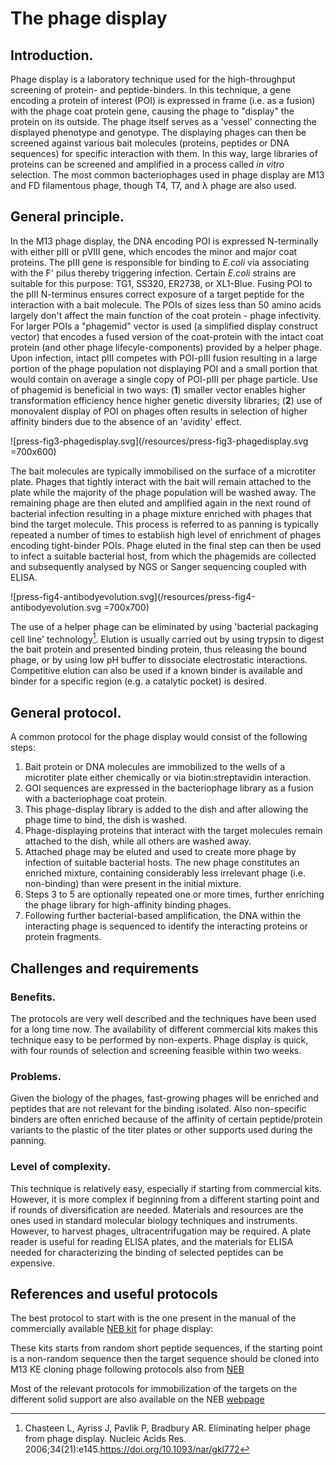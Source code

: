 # The phage display
## Introduction.
Phage display is a laboratory technique used for the high-throughput screening of protein- and peptide-binders. In this technique, a gene encoding a protein of interest (POI) is expressed in frame (i.e. as a fusion) with the phage coat protein gene, causing the phage to "display" the protein on its outside. The phage itself serves as a 'vessel' connecting the displayed phenotype and genotype. The displaying phages can then be screened against various bait molecules (proteins, peptides or DNA sequences) for specific interaction with them. In this way, large libraries of proteins can be screened and amplified in a process called *in vitro* selection. The most common bacteriophages used in phage display are M13 and FD filamentous phage, though T4, T7, and λ phage are also used.

## General principle.
In the M13 phage display, the DNA encoding POI is expressed N-terminally with either pIII or pVIII gene, which encodes the minor and major coat proteins. The pIII gene is responsible for binding to *E.coli* via associating with the F' pilus thereby triggering infection. Certain *E.coli* strains are suitable for this purpose: TG1, SS320, ER2738, or XL1-Blue. Fusing POI to the pIII N-terminus ensures correct exposure of a target peptide for the interaction with a bait molecule. The POIs of sizes less than 50 amino acids largely don't affect the main function of the coat protein - phage infectivity. For larger POIs a "phagemid" vector is used (a simplified display construct vector) that encodes a fused version of the coat-protein with the intact coat protein (and other phage lifecyle-components) provided by a helper phage. Upon infection, intact pIII competes with POI-pIII fusion resulting in a large portion of the phage population not displaying POI and a small portion that would contain on average a single copy of POI-pIII per phage particle. Use of phagemid is beneficial in two ways: (**1**) smaller vector enables higher transformation efficiency hence higher genetic diversity libraries; (**2**) use of monovalent display of POI on phages often results in selection of higher affinity binders due to the absence of an 'avidity' effect.

![press-fig3-phagedisplay.svg](/resources/press-fig3-phagedisplay.svg =700x600)

The bait molecules are typically immobilised on the surface of a microtiter plate. Phages that tightly interact with the bait will remain attached to the plate while the majority of the phage population will be washed away. The remaining phage are then eluted and amplified again in the next round of bacterial infection resulting in a phage mixture enriched with phages that bind the target molecule. This process is referred to as panning is typically repeated a number of times to establish high level of enrichment of phages encoding tight-binder POIs. Phage eluted in the final step can then be used to infect a suitable bacterial host, from which the phagemids are collected and subsequently analysed by NGS or Sanger sequencing coupled with ELISA.

![press-fig4-antibodyevolution.svg](/resources/press-fig4-antibodyevolution.svg =700x700)

The use of a helper phage can be eliminated by using 'bacterial packaging cell line' technology[^1]. Elution is usually carried out by using trypsin to digest the bait protein and presented binding protein, thus releasing the bound phage, or by using low pH buffer to dissociate electrostatic interactions. Competitive elution can also be used if a known binder is available and binder for a specific region (e.g. a catalytic pocket) is desired.

## General protocol.
A common protocol for the phage display would consist of the following steps:
1. Bait protein or DNA molecules are immobilized to the wells of a microtiter plate either chemically or via biotin:streptavidin interaction.
2. GOI sequences are expressed in the bacteriophage library as a fusion with a bacteriophage coat protein.
3. This phage-display library is added to the dish and after allowing the phage time to bind, the dish is washed.
4. Phage-displaying proteins that interact with the target molecules remain attached to the dish, while all others are washed away.
5. Attached phage may be eluted and used to create more phage by infection of suitable bacterial hosts. The new phage constitutes an enriched mixture, containing considerably less irrelevant phage (i.e. non-binding) than were present in the initial mixture.
6. Steps 3 to 5 are optionally repeated one or more times, further enriching the phage library for high-affinity binding phages.
7. Following further bacterial-based amplification, the DNA within the interacting phage is sequenced to identify the interacting proteins or protein fragments.


## Challenges and requirements

### Benefits.
The protocols are very well described and the techniques have been used for a long time now. The availability of different commercial kits makes this technique easy to be performed by non-experts. Phage display is quick, with four rounds of selection and screening feasible within two weeks.
### Problems.
Given the biology of the phages, fast-growing phages will be enriched and peptides that are not relevant for the binding isolated. Also non-specific binders are often enriched because of the affinity of certain peptide/protein variants to the plastic of the titer plates or other supports used during the panning.
### Level of complexity. 
This technique is relatively easy, especially if starting from commercial kits. However, it is more complex if beginning from a different starting point and if rounds of diversification are needed.
Materials and resources are the ones used in standard molecular biology techniques and instruments. However, to harvest phages, ultracentrifugation may be required. A plate reader is useful for reading ELISA plates, and the materials for ELISA needed for characterizing the binding of selected peptides can be expensive.

## References and useful protocols

[^1]: Chasteen L, Ayriss J, Pavlik P, Bradbury AR. Eliminating helper phage from
phage display. Nucleic Acids Res. 2006;34(21):e145.https://doi.org/10.1093/nar/gkl772

The best protocol to start with is the one present in the manual of the commercially available [NEB kit](https://www.neb.com/-/media/nebus/files/manuals/manuale8102.pdf?rev=a207dd0c5889476d8b41aec9b3029d49&hash=1A7896F17EB4E7A546C3E7D32CBACFC3) for phage display:

These kits starts from random short peptide sequences, if the starting point is a non-random sequence then the target sequence should be cloned into M13 KE cloning phage following protocols also from [NEB](https://international.neb.com/protocols/2012/08/09/protocol-for-cloning-peptide-display-libraries-in-m13ke)

Most of the relevant protocols for immobilization of the targets on the different solid support are also available on the NEB [webpage](https://international.neb.com/applications/protein-analysis-and-tools/phage-display#tabselect1)


